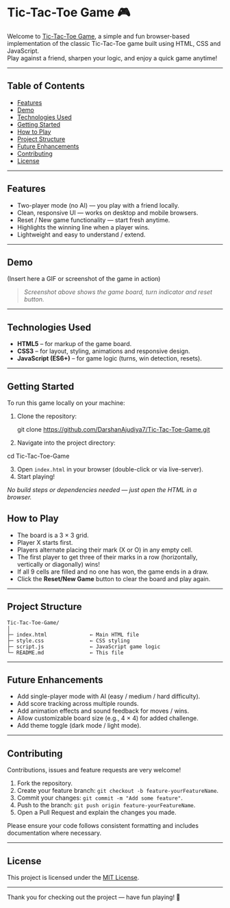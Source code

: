 
# Tic-Tac-Toe Game 🎮

Welcome to [Tic-Tac-Toe Game](gamernldiuntb.netlify.app), a simple and fun browser-based implementation of the classic Tic-Tac-Toe game built using HTML, CSS and JavaScript.  
Play against a friend, sharpen your logic, and enjoy a quick game anytime!

---

## Table of Contents
- [Features](#features)  
- [Demo](#demo)  
- [Technologies Used](#technologies-used)  
- [Getting Started](#getting-started)  
- [How to Play](#how-to-play)  
- [Project Structure](#project-structure)  
- [Future Enhancements](#future-enhancements)  
- [Contributing](#contributing)  
- [License](#license)  

---

## Features
- Two-player mode (no AI) — you play with a friend locally.  
- Clean, responsive UI — works on desktop and mobile browsers.  
- Reset / New game functionality — start fresh anytime.  
- Highlights the winning line when a player wins.  
- Lightweight and easy to understand / extend.  

---

## Demo  
(Insert here a GIF or screenshot of the game in action)  
> *Screenshot above shows the game board, turn indicator and reset button.*

---

## Technologies Used
- **HTML5** – for markup of the game board.  
- **CSS3** – for layout, styling, animations and responsive design.  
- **JavaScript (ES6+)** – for game logic (turns, win detection, resets).  

---

## Getting Started  
To run this game locally on your machine:

1. Clone the repository:  
   
   git clone https://github.com/DarshanAjudiya7/Tic-Tac-Toe-Game.git


2. Navigate into the project directory:


  cd Tic-Tac-Toe-Game

3. Open `index.html` in your browser (double-click or via live-server).
4. Start playing!

*No build steps or dependencies needed — just open the HTML in a browser.*


## How to Play

* The board is a 3 × 3 grid.
* Player X starts first.
* Players alternate placing their mark (X or O) in any empty cell.
* The first player to get three of their marks in a row (horizontally, vertically or diagonally) wins!
* If all 9 cells are filled and no one has won, the game ends in a draw.
* Click the **Reset/New Game** button to clear the board and play again.

---

## Project Structure

```
Tic-Tac-Toe-Game/
│  
├─ index.html              ← Main HTML file  
├─ style.css               ← CSS styling  
├─ script.js               ← JavaScript game logic  
└─ README.md               ← This file  
```

---

## Future Enhancements

* Add single-player mode with AI (easy / medium / hard difficulty).
* Add score tracking across multiple rounds.
* Add animation effects and sound feedback for moves / wins.
* Allow customizable board size (e.g., 4 × 4) for added challenge.
* Add theme toggle (dark mode / light mode).

---

## Contributing

Contributions, issues and feature requests are very welcome!

1. Fork the repository.
2. Create your feature branch: `git checkout -b feature-yourFeatureName`.
3. Commit your changes: `git commit -m "Add some feature"`.
4. Push to the branch: `git push origin feature-yourFeatureName`.
5. Open a Pull Request and explain the changes you made.

Please ensure your code follows consistent formatting and includes documentation where necessary.

---

## License  
This project is licensed under the [MIT License](./LICENSE).

---

Thank you for checking out the project — have fun playing! 🙌

```


